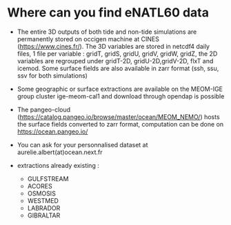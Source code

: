 # Where can you find eNATL60 data


 - The entire 3D outputs of both tide and non-tide simulations are permanently stored on occigen machine at CINES (https://www.cines.fr/). The 3D variables are stored in netcdf4 daily files, 1 file per variable : gridT, gridS, gridU, gridV, gridW, gridZ, the 2D variables are regrouped under gridT-2D, gridU-2D,gridV-2D, flxT and icemod. Some surface fields are also available in zarr format (ssh, ssu, ssv for both simulations)
 
 - Some geographic or surface extractions are available on the MEOM-IGE group cluster ige-meom-cal1 and download through opendap is possible
 
 - The pangeo-cloud (https://catalog.pangeo.io/browse/master/ocean/MEOM_NEMO/) hosts the surface fields converted to zarr format, computation can be done on https://ocean.pangeo.io/
 
 - You can ask for your personnalised dataset at aurelie.albert(at)ocean.next.fr
 
 - extractions already existing :
     - GULFSTREAM
     - ACORES
     - OSMOSIS
     - WESTMED
     - LABRADOR
     - GIBRALTAR
